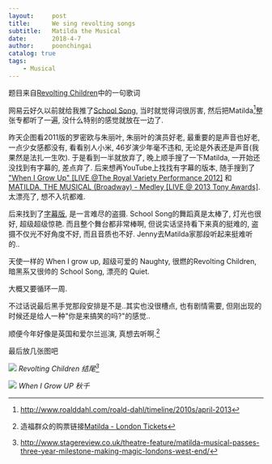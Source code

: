 ```yaml
---
layout:     post
title:      We sing revolting songs
subtitle:   Matilda the Musical
date:       2018-4-7
author:     poonchingai
catalog: true
tags:
    - Musical
---
```


题目来自[Revolting Children](http://music.163.com/#/m/song?id=2059146)中的一句歌词

网易云好久以前就给我推了[School Song](http://music.163.com/#/m/song?id=2059112), 当时就觉得词很厉害, 然后把Matilda[^1]整张专都听了一遍, 没什么特别的感觉就放在一边了. 
[^1]:http://www.roalddahl.com/roald-dahl/timeline/2010s/april-2013

昨天企图看2011版的罗密欧与朱丽叶, 朱丽叶的演员好老, 最重要的是声音也好老, 一点少女感都没有, 看看别人小米, 46岁演少年毫不违和, 无论是外表还是声音(我果然是法扎一生吹). 于是看到一半就放弃了, 晚上顺手搜了一下Matilda, 一开始还没找到有字幕的, 差点弃了. 后来想再YouTube上找找有字幕的版本, 随手搜到了 ["When I Grow Up" [LIVE @The Royal Variety Performance 2012]](https://www.youtube.com/watch?v=Kdj_wLH7Unc) 和 [MATILDA, THE MUSICAL (Broadway) - Medley [LIVE @ 2013 Tony Awards]](https://www.youtube.com/watch?v=A06-8IWjFSE). 太漂亮了, 想不入坑都难.

后来找到了[字幕版](https://www.bilibili.com/video/av4091596/?p=2), 是一言难尽的盗摄. School Song的舞蹈真是太棒了, 灯光也很好, 超级超级惊艳. 而且整个舞台都非常棒啊, 但说实话坚持看下来真的挺难的, 盗摄不仅光不好角度不好, 而且音质也不好. Jenny去Matilda家那段听起来挺难听的..

天使一样的 When I grow up, 超级可爱的 Naughty, 很燃的Revolting Children, 暗黑系又很帅的 School Song, 漂亮的 Quiet.

大概又要循环一周.

不过话说最后黑手党那段安排是不是..其实也没很槽点, 也有剧情需要, 但刚出现的时候还是给人一种"你是来搞笑的吗?"的感觉..

顺便今年好像是英国和爱尔兰巡演, 真想去听啊.[^2]  
[^2]:造福群众的购票链接[Matilda - London Tickets](https://www.viagogo.com/ua/Theater-Tickets/Musicals/Matilda-Musical/Matilda-London-Tickets)

最后放几张图吧

![](http://ww1.sinaimg.cn/large/5f6ddd39ly1fq4f0qouxyj20sg0lxgr5.jpg)
*Revolting Children 结尾[^3]*
[^3]:<http://www.stagereview.co.uk/theatre-feature/matilda-musical-passes-three-year-milestone-making-magic-londons-west-end/>


![](http://ww1.sinaimg.cn/large/5f6ddd39ly1fq4fnlo179j22u41fukjl.jpg)
*When I Grow UP 秋千*

